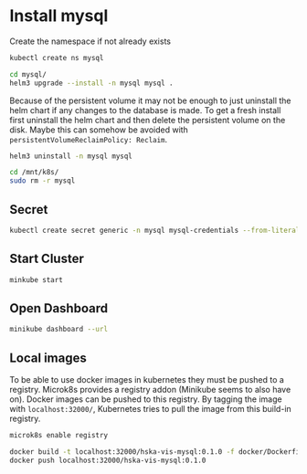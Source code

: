 # Install mysql

Create the namespace if not already exists

```bash
kubectl create ns mysql
```

```bash
cd mysql/
helm3 upgrade --install -n mysql mysql .
```

Because of the persistent volume it may not be enough to just uninstall the helm chart if any changes to the database is made. To get a fresh install first uninstall the helm chart and then delete the persistent volume on the disk. Maybe this can somehow be avoided with `persistentVolumeReclaimPolicy: Reclaim`.

```bash
helm3 uninstall -n mysql mysql

cd /mnt/k8s/
sudo rm -r mysql
```

## Secret

```bash
kubectl create secret generic -n mysql mysql-credentials --from-literal=MYSQL_ROOT_PASSWORD='c8de110f37300a53a971749'
```

## Start Cluster

```bash
minkube start
```

## Open Dashboard

```bash
minikube dashboard --url
```

## Local images

To be able to use docker images in kubernetes they must be pushed to a registry. Microk8s provides a registry addon (Minikube seems to also have on). Docker images can be pushed to this registry. By tagging the image with `localhost:32000/`, Kubernetes tries to pull the image from this build-in registry.

```bash
microk8s enable registry

docker build -t localhost:32000/hska-vis-mysql:0.1.0 -f docker/DockerfileMySQL .
docker push localhost:32000/hska-vis-mysql:0.1.0
```